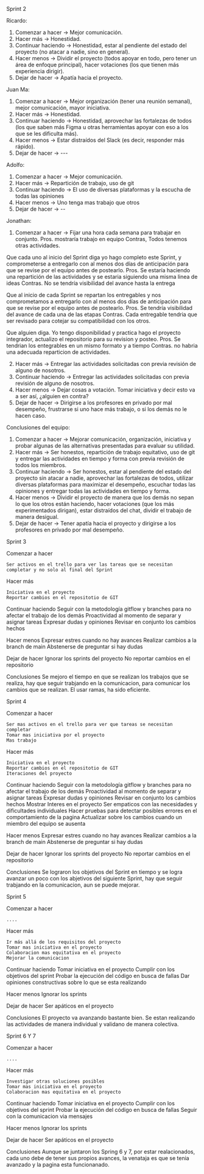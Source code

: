 Sprint 2

Ricardo: 
1. Comenzar a hacer -> Mejor comunicación.
2. Hacer más -> Honestidad.
3. Continuar haciendo -> Honestidad, estar al pendiente del estado del proyecto (no atacar a nadie, sino en general).
4. Hacer menos -> Dividir el proyecto (todos apoyar en todo, pero tener un área de enfoque principal), hacer votaciones (los que tienen más experiencia dirigir).
5. Dejar de hacer -> Apatía hacia el proyecto.

Juan Ma: 
1. Comenzar a hacer -> Mejor organización (tener una reunión semanal), mejor comunicación, mayor iniciativa. 
2. Hacer más -> Honestidad.
3. Continuar haciendo -> Honestidad, aprovechar las fortalezas de todos (los que saben más Figma u otras herramientas apoyar con eso a los que se les dificulta más).
4. Hacer menos -> Estar distraídos del Slack (es decir, responder más rápido). 
5. Dejar de hacer -> ---

Adolfo: 
1. Comenzar a hacer -> Mejor comunicación.
2. Hacer más -> Repartición de trabajo, uso de git
3. Continuar haciendo -> El uso de diversas plataformas y la escucha de todas las opiniones
4. Hacer menos -> Uno tenga mas trabajo que otros 
5. Dejar de hacer -> --

Jonathan: 
1. Comenzar a hacer -> 
Fijar una hora cada semana para trabajar en conjunto.
Pros. mostraría trabajo en equipo
Contras, Todos tenemos otras actividades.

Que cada uno al inicio del Sprint diga yo hago completo este Sprint, y comprometerse a entregarlo con al menos dos días de anticipación para que se revise por el equipo antes de postearlo.
Pros. Se estaría haciendo una repartición de las actividades y se estaria siguiendo una misma linea de ideas
Contras. No se tendría visibilidad del avance hasta la entrega

Que al inicio de cada Sprint se repartan los entregables y nos comprometamos a entregarlo con al menos dos días de anticipación para que se revise por el equipo antes de postearlo.
Pros. Se tendría visibilidad del avance de cada una de las etapas
Contras. Cada entregable tendria que ser revisado para cotejar su compatibilidad con los otros.

Que alguien diga. Yo tengo disponibilidad y practica hago el proyecto integrador, actualizo el repositorio para su revision y posteo.
Pros. Se tendrian los entegrables en un mismo formato y a tiempo
Contras. no habria una adecuada reparticion de actividades.

2. Hacer más -> Entregar las actividades solicitadas con previa revisión de alguno de nosotros. 
3. Continuar haciendo -> Entregar las actividades solicitadas con previa revisión de alguno de nosotros. 
4. Hacer menos -> Dejar cosas a votación. Tomar iniciativa y decir esto va a ser así, ¿alguien en contra?
5. Dejar de hacer -> Dirigirse a los profesores en privado por mal desempeño, frustrarse si uno hace más trabajo, o si los demás no le hacen caso. 


Conclusiones del equipo:
1. Comenzar a hacer -> Mejorar comunicación, organización, iniciativa y probar algunas de las alternativas presentadas para evaluar su utilidad.
2. Hacer más -> Ser honestos, repartición de trabajo equitativo, uso de git y entregar las actividades en tiempo y forma con previa revisión de todos los miembros. 
3. Continuar haciendo -> Ser honestos, estar al pendiente del estado del proyecto sin atacar a nadie, aprovechar las fortalezas de todos, utilizar diversas plataformas para maximizar el desempeño, escuchar todas las opiniones y entregar todas las actividades en tiempo y forma. 
4. Hacer menos -> Dividir el proyecto de manera que los demás no sepan lo que los otros están haciendo, hacer votaciones (que los más experimentados dirigan), estar distraídos del chat, dividir el trabajo de manera desigual. 
5. Dejar de hacer -> Tener apatía hacia el proyecto y dirigirse a los profesores en privado por mal desempeño. 

Sprint 3

Comenzar a hacer 
    
    Ser activos en el trello para ver las tareas que se necesitan completar y no solo al final del Sprint

Hacer más 

    Iniciativa en el proyecto
    Reportar cambios en el repositotio de GIT

Continuar haciendo 
    Seguir con la metodología gitflow y branches para no afectar el trabajo de los demás
    Proactividad al momento de separar y asignar tareas
    Expresar dudas y opiniones
    Revisar en conjunto los cambios hechos

Hacer menos 
    Expresar estres cuando no hay  avances
    Realizar cambios a la branch de main
    Abstenerse de preguntar si hay dudas

Dejar de hacer 
    Ignorar los sprints del proyecto
    No reportar cambios en el repositorio

Conclusiones
Se mejoro el tiempo en que se realizan los trabajos que se realiza, hay que seguir trabjando en la comunicacion, para comunicar los cambios que se realizan. El usar ramas, ha sido eficiente.

Sprint 4

Comenzar a hacer 
    
    Ser mas activos en el trello para ver que tareas se necesitan completar
    Tomar mas iniciativa por el proyecto
    Mas trabajo

Hacer más 

    Iniciativa en el proyecto
    Reportar cambios en el repositotio de GIT
    Iteraciones del proyecto

Continuar haciendo 
    Seguir con la metodología gitflow y branches para no afectar el trabajo de los demás
    Proactividad al momento de separar y asignar tareas
    Expresar dudas y opiniones
    Revisar en conjunto los cambios hechos
    Mostrar Interes en el proyecto
    Ser empaticos con las necesidades y dificultades individuales
    Hacer pruebas para detectar posibles errores en el comportamiento de la pagina
    Actualizar sobre los cambios cuando un miembro del equipo se ausenta

Hacer menos 
    Expresar estres cuando no hay  avances
    Realizar cambios a la branch de main
    Abstenerse de preguntar si hay dudas

Dejar de hacer 
    Ignorar los sprints del proyecto
    No reportar cambios en el repositorio

Conclusiones
Se lograron los objetivos del Sprint en tiempo y se logra avanzar un poco con los abjetivos del siguiente Sprint, hay que seguir trabjando en la comunicacion, aun se puede mejorar.

Sprint 5

Comenzar a hacer 
    
    ....

Hacer más 

    Ir más allá de los requisitos del proyecto
    Tomar mas iniciativa en el proyecto
    Colaboracion mas equitativa en el proyecto
    Mejorar la comunicacion

Continuar haciendo 
    Tomar iniciativa en el proyecto
    Cumplir con los objetivos del sprint
    Probar la ejecución del código en busca de fallas
    Dar opiniones constructivas sobre lo que se esta realizando

Hacer menos 
    Ignorar los sprints

Dejar de hacer 
    Ser apáticos en el proyecto

Conclusiones
El proyecto va avanzando bastante bien. Se estan realizando las actividades de manera individual y validano de manera colectiva.

Sprint 6 Y 7

Comenzar a hacer 
    
    ....

Hacer más 

    Investigar otras soluciones posibles
    Tomar mas iniciativa en el proyecto
    Colaboracion mas equitativa en el proyecto


Continuar haciendo 
    Tomar iniciativa en el proyecto
    Cumplir con los objetivos del sprint
    Probar la ejecución del código en busca de fallas
    Seguir con la comunicacion via mensajes

Hacer menos 
    Ignorar los sprints

Dejar de hacer 
    Ser apáticos en el proyecto

Conclusiones
Aunque se juntaron los Spring 6 y 7, por estar realacionados, cada uno debe de tener sus propios avances, la venataja es que se tenia avanzado y la pagina esta funcionanado.